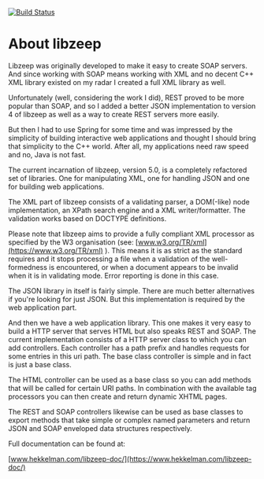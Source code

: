 [![Build Status](https://travis-ci.org/mhekkel/libzeep.svg?branch=master)](https://travis-ci.org/mhekkel/libzeep)

About libzeep
=============

Libzeep was originally developed to make it easy to create SOAP servers. And since
working with SOAP means working with XML and no decent C++ XML library
existed on my radar I created a full XML library as well.

Unfortunately (well, considering the work I did), REST proved to be more
popular than SOAP, and so I added a better JSON implementation to version
4 of libzeep as well as a way to create REST servers more easily.

But then I had to use Spring for some time and was impressed by the simplicity
of building interactive web applications and thought I should bring that
simplicity to the C++ world. After all, my applications need raw speed and
no, Java is not fast.

The current incarnation of libzeep, version 5.0, is a completely refactored
set of libraries. One for manipulating XML, one for handling JSON and one for
building web applications.

The XML part of libzeep consists of a validating parser, a DOM(-like) node
implementation, an XPath search engine and a XML writer/formatter. The
validation works based on DOCTYPE definitions.

Please note that libzeep aims to provide a fully compliant XML processor as
specified by the W3 organisation (see: [www.w3.org/TR/xml](https://www.w3.org/TR/xml) ).
This means
it is as strict as the standard requires and it stops processing a file when
a validation of the well-formedness is encountered, or when a document
appears to be invalid when it is in validating mode. Error reporting is done
in this case.

The JSON library in itself is fairly simple. There are much better alternatives
if you're looking for just JSON. But this implementation is required by the
web application part. 

And then we have a web application library. This one makes it very easy to build
a HTTP server that serves HTML but also speaks REST and SOAP. The current
implementation consists of a HTTP server class to which you can add controllers.
Each controller has a path prefix and handles requests for some entries in this
uri path. The base class controller is simple and in fact is just a base class.

The HTML controller can be used as a base class so you can add methods that
will be called for certain URI paths. In combination with the available tag
processors you can then create and return dynamic XHTML pages.

The REST and SOAP controllers likewise can be used as base classes to export
methods that take simple or complex named parameters and return JSON and SOAP
enveloped data structures respectively.

Full documentation can be found at:

[www.hekkelman.com/libzeep-doc/](https://www.hekkelman.com/libzeep-doc/)
